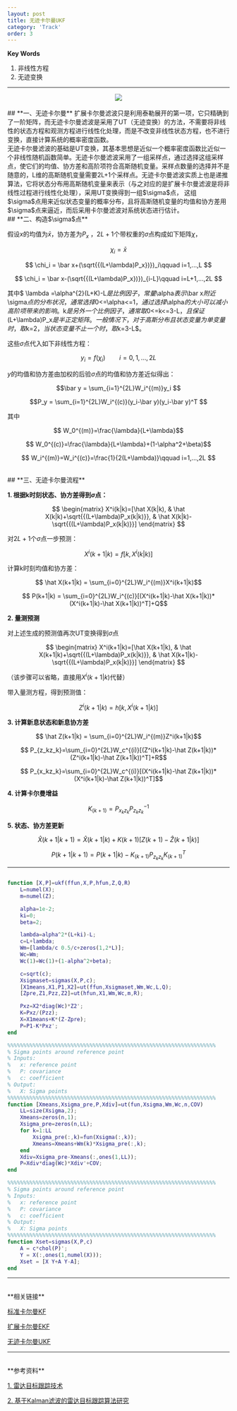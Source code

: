 ```yaml
---
layout: post
title: 无迹卡尔曼UKF
category: 'Track'
order: 3
---
```


**Key Words**
1. 非线性方程
2. 无迹变换


- - -

<div align=center>
<img src="{{site.url}}/images/ukf-01.jpg"/>
</div>

<br>
## **一、无迹卡尔曼**
扩展卡尔曼滤波只是利用泰勒展开的第一项，它只精确到了一阶矩阵，而无迹卡尔曼滤波是采用了UT（无迹变换）的方法，不需要将非线性的状态方程和观测方程进行线性化处理，而是不改变非线性状态方程，也不进行变换，直接计算系统的概率密度函数。

<br>
无迹卡尔曼滤波的基础是UT变换，其基本思想是近似一个概率密度函数比近似一个非线性随机函数简单。无迹卡尔曼滤波采用了一组采样点，通过选择这组采样点，使它们的均值、协方差和高阶项符合高斯随机变量。采样点数量的选择并不是随意的，L维的高斯随机变量需要2L+1个采样点。无迹卡尔曼滤波实质上也是递推算法，它将状态分布用高斯随机变量来表示（与之对应的是扩展卡尔曼滤波是将非线性过程进行线性化处理），采用UT变换得到一组$\sigma$点， 这组$\sigma$点用来近似状态变量的概率分布，且将高斯随机变量的均值和协方差用$\sigma$点来逼近，而后采用卡尔曼滤波对系统状态进行估计。

<br>
## **二、构造$\sigma$点**

假设$x$的均值为$\bar x$，协方差为$P_x$ ，$2L+1$个带权重的$\sigma$点构成如下矩阵$\chi$，

$$ \chi_i = \bar x $$

$$ \chi_i = \bar x+(\sqrt{{(L+\lambda)P_x})})_i\qquad i=1,...,L $$

$$ \chi_i = \bar x-(\sqrt{{(L+\lambda)P_x})})_{i-L}\qquad i=L+1,...,2L $$

其中$ \lambda =\alpha^{2}(L+K)-L$是比例因子，常量$\alpha$表示$\bar x$附近$\sigma$点的分布状况，通常选择$0<=\alpha<=1$，通过选择$\alpha$的大小可以减小高阶项带来的影响。$k$是另外一 个比例因子，通常取$0<=k<=3-L$，且保证$(L+\lambda)P_x$是半正定矩阵。一般情 况下，对于高斯分布且状态变量为单变量时，取$k=2$，当状态变量不止一个时， 取$k=3-L$。

这些$\sigma$点代入如下非线性方程：

$$ y_i=f{({\chi_i})} \qquad i=0,1,...,2L$$

$y$的均值和协方差由加权的后验$\sigma$点的均值和协方差近似得出：

$$\bar y = \sum_{i=1}^{2L}W_i^{(m)}y_i $$

$$P_y = \sum_{i=1}^{2L}W_i^{(c)}(y_i-\bar y)(y_i-\bar y)^T $$

其中

$$ W_0^{(m)}=\frac{\lambda}{L+\lambda}$$

$$ W_0^{(c)}=\frac{\lambda}{L+\lambda}+(1-\alpha^2+\beta)$$

$$ W_i^{(m)}=W_i^{(c)}=\frac{1}{2(L+\lambda)}\qquad i=1,...,2L $$


<br>
## **三、无迹卡尔曼流程**

**1. 根据k时刻状态、协方差得到$\sigma$点：**

$$
\begin{matrix}
X^i(k|k)=[\hat X(k|k), & \hat X(k|k)+\sqrt{{(L+\lambda)P_x(k|k)}}, & \hat X(k|k)-\sqrt{{(L+\lambda)P_x(k|k)}}]
\end{matrix}
$$

对$2L+1$个$\sigma$点一步预测：

$$ X^i(k+1|k)=f{[k,X^i(k|k)]}$$

计算k时刻均值和协方差：

$$ \hat X(k+1|k) = \sum_{i=0}^{2L}W_i^{(m)}X^i(k+1|k)$$

$$ P(k+1|k) = \sum_{i=0}^{2L}W_i^{(c)}[(X^i(k+1|k)-\hat X(k+1|k))*(X^i(k+1|k)-\hat X(k+1|k))^T]+Q$$

**2. 量测预测**

对上述生成的预测值再次UT变换得到$\sigma$点

$$
\begin{matrix}
X^i(k+1|k)=[\hat X(k+1|k), & \hat X(k+1|k)+\sqrt{{(L+\lambda)P_x(k|k)}}, & \hat X(k+1|k)-\sqrt{{(L+\lambda)P_x(k|k)}}]
\end{matrix}
$$

（该步骤可以省略，直接用$X^i(k+1|k)$代替）

带入量测方程，得到预测值：

$$ Z^i(k+1|k)=h{[k,X^i(k+1|k)]}$$

**3. 计算新息状态和新息协方差**

$$ \hat Z(k+1|k) = \sum_{i=0}^{2L}W_i^{(m)}Z^i(k+1|k)$$

$$ P_{z_kz_k}=\sum_{i=0}^{2L}W_c^{(i)}[(Z^i(k+1|k)-\hat Z(k+1|k))*(Z^i(k+1|k)-\hat Z(k+1|k))^T]+R$$

$$ P_{x_kz_k}=\sum_{i=0}^{2L}W_c^{(i)}[(X^i(k+1|k)-\hat Z(k+1|k))*(X^i(k+1|k)-\hat Z(k+1|k))^T]$$


**4. 计算卡尔曼增益**

$$ {K}_{({k+1})}=P_{x_kz_k}P_{z_kz_k}^{-1}$$


**5. 状态、协方差更新**

$$ \hat{X}({k+1|k+1})=\hat{X}({k+1|k})+{K}({k+1})[Z(k+1)-\hat Z(k+1|k)]$$

$$ {P}({k+1|k+1})=P(k+1|k)-	{K}_{({k+1})}P_{z_kz_k}{K}_{({k+1})}^T$$

- - -
```matlab

function [X,P]=ukf(ffun,X,P,hfun,Z,Q,R)
    L=numel(X);  
    m=numel(Z);  

    alpha=1e-2;
    ki=0;
    beta=2;

    lambda=alpha^2*(L+ki)-L; 
    c=L+lambda;              
    Wm=[lambda/c 0.5/c+zeros(1,2*L)]; 
    Wc=Wm;
    Wc(1)=Wc(1)+(1-alpha^2+beta);

    c=sqrt(c);
    Xsigmaset=sigmas(X,P,c); 
    [X1means,X1,P1,X2]=ut(ffun,Xsigmaset,Wm,Wc,L,Q);   
    [Zpre,Z1,Pzz,Z2]=ut(hfun,X1,Wm,Wc,m,R);

    Pxz=X2*diag(Wc)*Z2';
    K=Pxz/(Pzz); 
    X=X1means+K*(Z-Zpre);   
    P=P1-K*Pxz';           
end

%%%%%%%%%%%%%%%%%%%%%%%%%%%%%%%%%%%%%%%%%%%%%%%%%%%%%%%%%%%%%%%%%%
% Sigma points around reference point
% Inputs:
%   x: reference point
%   P: covariance
%   c: coefficient
% Output:
%   X: Sigma points
%%%%%%%%%%%%%%%%%%%%%%%%%%%%%%%%%%%%%%%%%%%%%%%%%%%%%%%%%%%%%%%%%%
function [Xmeans,Xsigma_pre,P,Xdiv]=ut(fun,Xsigma,Wm,Wc,n,COV)
    LL=size(Xsigma,2);
    Xmeans=zeros(n,1);
    Xsigma_pre=zeros(n,LL);
    for k=1:LL
        Xsigma_pre(:,k)=fun(Xsigma(:,k));  
        Xmeans=Xmeans+Wm(k)*Xsigma_pre(:,k); 
    end
    Xdiv=Xsigma_pre-Xmeans(:,ones(1,LL));
    P=Xdiv*diag(Wc)*Xdiv'+COV;              
end

%%%%%%%%%%%%%%%%%%%%%%%%%%%%%%%%%%%%%%%%%%%%%%%%%%%%%%%%%%%%%%%%%%
% Sigma points around reference point
% Inputs:
%   x: reference point
%   P: covariance
%   c: coefficient
% Output:
%   X: Sigma points
%%%%%%%%%%%%%%%%%%%%%%%%%%%%%%%%%%%%%%%%%%%%%%%%%%%%%%%%%%%%%%%%%%
function Xset=sigmas(X,P,c)
    A = c*chol(P)';
    Y = X(:,ones(1,numel(X)));
    Xset = [X Y+A Y-A];
end
```


- - -
<br>
**相关链接**

[标准卡尔曼KF](https://hcheng1005.github.io/track/2020/10/25/KF-01.html)

[扩展卡尔曼EKF](https://hcheng1005.github.io/track/2020/11/01/EKF-02.html)

[无迹卡尔曼UKF](https://hcheng1005.github.io/dsp/2020/11/01/UKF-03.html)

- - -
<br>
**参考资料**

[1. 雷达目标跟踪技术]({{site.url}}/pdfs/雷达目标跟踪技术.pdf)

[2. 基于Kalman滤波的雷达目标跟踪算法研究]({{site.url}}/pdfs/基于Kalman滤波的雷达目标跟踪算法研究.pdf)